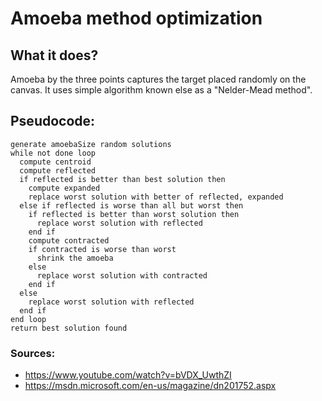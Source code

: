 # Amoeba method optimization
## What it does?
Amoeba by the three points captures the target placed randomly on the canvas. It uses simple algorithm known else as a "Nelder-Mead method".
## Pseudocode:
```
generate amoebaSize random solutions
while not done loop
  compute centroid
  compute reflected
  if reflected is better than best solution then
    compute expanded
    replace worst solution with better of reflected, expanded
  else if reflected is worse than all but worst then
    if reflected is better than worst solution then
      replace worst solution with reflected
    end if
    compute contracted
    if contracted is worse than worst
      shrink the amoeba
    else
      replace worst solution with contracted
    end if
  else
    replace worst solution with reflected
  end if
end loop
return best solution found
```

### Sources:
- https://www.youtube.com/watch?v=bVDX_UwthZI
- https://msdn.microsoft.com/en-us/magazine/dn201752.aspx
